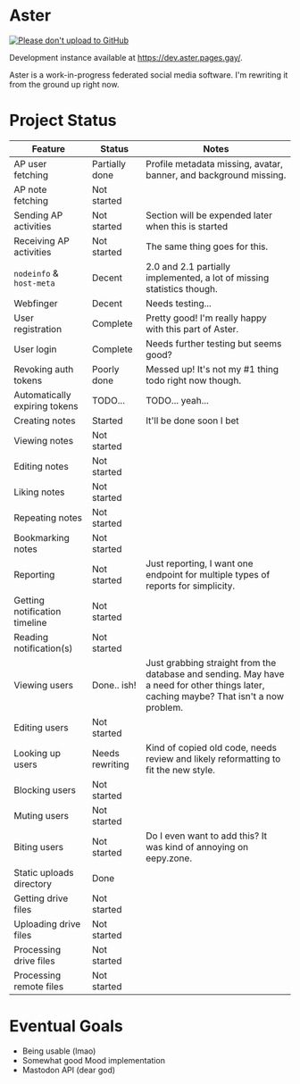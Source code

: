 # Aster

[![Please don't upload to GitHub](https://nogithub.codeberg.page/badge.svg)](https://nogithub.codeberg.page)

Development instance available at https://dev.aster.pages.gay/.

Aster is a work-in-progress federated social media software. I'm rewriting it from the ground up right now.

# Project Status

| Feature                       | Status          | Notes                                                                                                                                  |
|-------------------------------|-----------------|----------------------------------------------------------------------------------------------------------------------------------------|
| AP user fetching              | Partially done  | Profile metadata missing, avatar, banner, and background missing.                                                                      |
| AP note fetching              | Not started     |                                                                                                                                        |
| Sending AP activities         | Not started     | Section will be expended later when this is started                                                                                    |
| Receiving AP activities       | Not started     | The same thing goes for this.                                                                                                          |
| `nodeinfo` & `host-meta`      | Decent          | 2.0 and 2.1 partially implemented, a lot of missing statistics though.                                                                 |
| Webfinger                     | Decent          | Needs testing...                                                                                                                       |
| User registration             | Complete        | Pretty good! I'm really happy with this part of Aster.                                                                                 |
| User login                    | Complete        | Needs further testing but seems good?                                                                                                  |
| Revoking auth tokens          | Poorly done     | Messed up! It's not my #1 thing todo right now though.                                                                                 |
| Automatically expiring tokens | TODO...         | TODO... yeah...                                                                                                                        |
| Creating notes                | Started         | It'll be done soon I bet                                                                                                               |
| Viewing notes                 | Not started     |                                                                                                                                        |
| Editing notes                 | Not started     |                                                                                                                                        |
| Liking notes                  | Not started     |                                                                                                                                        |
| Repeating notes               | Not started     |                                                                                                                                        |
| Bookmarking notes             | Not started     |                                                                                                                                        |
| Reporting                     | Not started     | Just reporting, I want one endpoint for multiple types of reports for simplicity.                                                      |
| Getting notification timeline | Not started     |                                                                                                                                        |
| Reading notification(s)       | Not started     |                                                                                                                                        |
| Viewing users                 | Done.. ish!     | Just grabbing straight from the database and sending. May have a need for other things later, caching maybe? That isn't a now problem. |
| Editing users                 | Not started     |                                                                                                                                        |
| Looking up users              | Needs rewriting | Kind of copied old code, needs review and likely reformatting to fit the new style.                                                    |
| Blocking users                | Not started     |                                                                                                                                        |
| Muting users                  | Not started     |                                                                                                                                        |
| Biting users                  | Not started     | Do I even want to add this? It was kind of annoying on eepy.zone.                                                                      |
| Static uploads directory      | Done            |                                                                                                                                        |
| Getting drive files           | Not started     |                                                                                                                                        |
| Uploading drive files         | Not started     |                                                                                                                                        |
| Processing drive files        | Not started     |                                                                                                                                        |
| Processing remote files       | Not started     |                                                                                                                                        |

# Eventual Goals

-   Being usable (lmao)
-   Somewhat good Mood implementation
-   Mastodon API (dear god)
